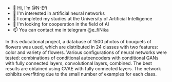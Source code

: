 - 👋 Hi, I’m @N-Efi
- 👀 I'm interested in artificial neural networks
- 🌱 I completed my studies at the University of Artificial Intelligence
- 💞️ I'm looking for cooperation in the field of AI
- 📫 You can contact me in telegram @e_fiNika

<!---
N-Efi/N-Efi is a ✨ special ✨ repository because its `README.md` (this file) appears on your GitHub profile.
You can click the Preview link to take a look at your changes.
--->
In this educational project, a database of 1500 photos of bouquets of flowers was used, which are distributed in 24 classes with two features: color and variety of flowers.
Various configurations of neural networks were tested: combinations of conditional autoencoders with conditional GANs with fully connected layers, convolutional layers, combined.
The best results are obtained using CVAE with fully connected layers. The network exhibits overfitting due to the small number of examples for each class.
